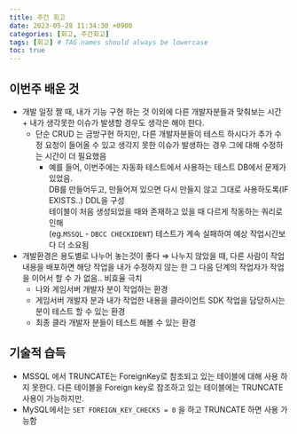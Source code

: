 ```yaml
---
title: 주간 회고
date: 2023-05-28 11:34:30 +0900
categories: [회고, 주간회고]
tags: [회고] # TAG names should always be lowercase
toc: true
---
```


## 이번주 배운 것

- 개발 일정 짤 때, 내가 기능 구현 하는 것 이외에 다른 개발자분들과 맞춰보는 시간 + 내가 생각못한 이슈가 발생할 경우도 생각은 해야 한다.
  - 단순 CRUD 는 금방구현 하지만, 다른 개발자분들이 테스트 하시다가 추가 수정 요청이 들어올 수 있고 생각지 못한 이슈가 발생하는 경우 그에 대해 수정하는 시간이 더 필요했음
    - 예를 들어, 이번주에는 자동화 테스트에서 사용하는 테스트 DB에서 문제가 있었음. <br/>
      DB를 만들어두고, 만들어져 있으면 다시 만들지 않고 그대로 사용하도록(IF EXISTS..) DDL을 구성 <br/>
      테이블이 처음 생성되었을 때와 존재하고 있을 때 다르게 작동하는 쿼리로 인해 <br/>
      (eg.`MSSQL` - `DBCC CHECKIDENT`) 테스트가 계속 실패하여 예상 작업시간보다 더 소요됨 <br/>
- 개발환경은 용도별로 나누어 놓는것이 좋다 ⇒ 나누지 않았을 때, 다른 사람이 작업내용을 배포하면 해당 작업을 내가 수정하지 않는 한 그 다음 단계의 작업자가 작업을 이어서 할 수 가 없음.. 비효율 극치
  - 나와 게임서버 개발자 분이 작업하는 환경
  - 게임서버 개발자 분과 내가 작업한 내용을 클라이언트 SDK 작업을 담당하시는 분이 테스트 할 수 있는 환경
  - 최종 클라 개발자 분들이 테스트 해볼 수 있는 환경

## 기술적 습득

- MSSQL 에서 TRUNCATE는 ForeignKey로 참조되고 있는 테이블에 대해 사용 하지 못한다.
  다른 테이블을 Foreign key로 참조하고 있는 테이블에는 TRUNCATE 사용이 가능하지만.
- MySQL에서는 `SET FOREIGN_KEY_CHECKS = 0` 을 하고 TRUNCATE 하면 사용 가능함
